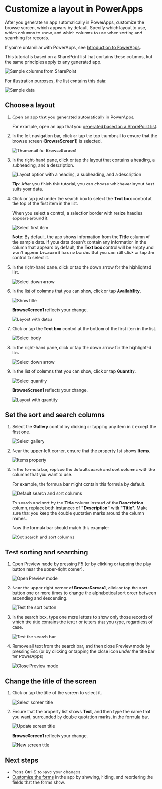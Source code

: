 <properties
   pageTitle="Customize a layout in PowerApps | Microsoft PowerApps"
   description="Specify which controls to show, which fields to show in each control, and which columns to use for sorting and searching for records."
   services=""
   suite="powerapps"
   documentationCenter="na"
   authors="aftowen"
   manager="erikre"
   editor=""
   tags=""/>

<tags
   ms.service="powerapps"
   ms.devlang="na"
   ms.topic="article"
   ms.tgt_pltfrm="na"
   ms.workload="na"
   ms.date="09/03/2016"
   ms.author="anneta"/>

# Customize a layout in PowerApps #
After you generate an app automatically in PowerApps, customize the browse screen, which appears by default. Specify which layout to use, which columns to show, and which columns to use when sorting and searching for records.

If you're unfamiliar with PowerApps, see [Introduction to PowerApps](getting-started.md).

This tutorial is based on a SharePoint list that contains these columns, but the same principles apply to any generated app.

![Sample columns from SharePoint](./media/customize-layout-sharepoint/list-columns.png)

For illustration purposes, the list contains this data:

![Sample data](./media/customize-layout-sharepoint/sample-data.png)

## Choose a layout ##
1. Open an app that you generated automatically in PowerApps.

	For example, open an app that you [generated based on a SharePoint list](app-from-sharepoint.md).

1. In the left navigation bar, click or tap the top thumbnail to ensure that the browse screen (**BrowseScreen1**) is selected.

	![Thumbnail for BrowseScreen1](./media/customize-layout-sharepoint/browse-thumbnail.png)

1. In the right-hand pane, click or tap the layout that contains a heading, a subheading, and a description.

	![Layout option with a heading, a subheading, and a description](./media/customize-layout-sharepoint/choose-layout.png)

	**Tip**: After you finish this tutorial, you can choose whichever layout best suits your data.

1. Click or tap just under the search box to select the **Text box** control at the top of the first item in the list.

	When you select a control, a selection border with resize handles appears around it.

	![Select first item](./media/customize-layout-sharepoint/select-heading.png)

	**Note**: By default, the app shows information from the **Title** column of the sample data. If your data doesn't contain any information in the column that appears by default, the **Text box** control will be empty and won't appear because it has no border. But you can still click or tap the control to select it.

1. In the right-hand pane, click or tap the down arrow for the highlighted list.

	![Select down arrow](./media/customize-layout-sharepoint/select-down-arrow.png)

1. In the list of columns that you can show, click or tap **Availability**.

	![Show title](./media/customize-layout-sharepoint/select-availability.png)

	**BrowseScreen1** reflects your change.

	![Layout with dates](./media/customize-layout-sharepoint/browse-dates.png)

1. Click or tap the **Text box** control at the bottom of the first item in the list.

	![Select body](./media/customize-layout-sharepoint/select-body.png)

1. In the right-hand pane, click or tap the down arrow for the highlighted list.

	![Select down arrow](./media/customize-layout-sharepoint/select-down-arrow2.png)

1. In the list of columns that you can show, click or tap **Quantity**.

	![Select quantity](./media/customize-layout-sharepoint/select-quantity.png)

	**BrowseScreen1** reflects your change.

	![Layout with quantity](./media/customize-layout-sharepoint/browse-quantity.png)

## Set the sort and search columns ##
1. Select the **Gallery** control by clicking or tapping any item in it except the first one.

	![Select gallery](./media/customize-layout-sharepoint/select-gallery.png)

1. Near the upper-left corner, ensure that the property list shows **Items**.

	![Items property](./media/customize-layout-sharepoint/items-property.png)

1. In the formula bar, replace the default search and sort columns with the columns that you want to use.

	For example, the formula bar might contain this formula by default.

	![Default search and sort columns](./media/customize-layout-sharepoint/default-search-column.png)

	To search and sort by the **Title** column instead of the **Description** column, replace both instances of **"Description"** with **"Title"**. Make sure that you keep the double quotation marks around the column names.

	Now the formula bar should match this example:

	![Set search and sort columns](./media/customize-layout-sharepoint/set-search-column.png)

## Test sorting and searching ##
1. Open Preview mode by pressing F5 (or by clicking or tapping the play button near the upper-right corner).

	![Open Preview mode](./media/customize-layout-sharepoint/open-preview.png)

1. Near the upper-right corner of **BrowseScreen1**, click or tap the sort button one or more times to change the alphabetical sort order between ascending and descending.

	![Test the sort button](./media/customize-layout-sharepoint/test-sort.png)

1. In the search box, type one more letters to show only those records of which the title contains the letter or letters that you type, regardless of case.

	![Test the search bar](./media/customize-layout-sharepoint/test-search.png)

1. Remove all text from the search bar, and then close Preview mode by pressing Esc (or by clicking or tapping the close icon *under* the title bar for PowerApps).

	![Close Preview mode](./media/customize-layout-sharepoint/close-preview.png)

## Change the title of the screen ##
1. Click or tap the title of the screen to select it.

	![Select screen title](./media/customize-layout-sharepoint/select-screen-title.png)

1. Ensure that the property list shows **Text**, and then type the name that you want, surrounded by double quotation marks, in the formula bar.

	![Update screen title](./media/customize-layout-sharepoint/update-screen-title.png)

	**BrowseScreen1** reflects your change.

	![New screen title](./media/customize-layout-sharepoint/new-screen-title.png)

## Next steps ##
- Press Ctrl-S to save your changes.
- [Customize the forms](customize-forms-sharepoint.md) in the app by showing, hiding, and reordering the fields that the forms show.

